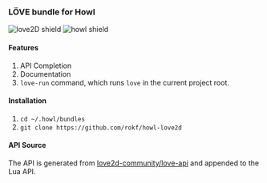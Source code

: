 ### LÖVE bundle for Howl

![love2D shield](https://img.shields.io/badge/L%C3%96VE-v0.10.2-B1E3FA.svg) ![howl shield](https://img.shields.io/badge/Howl-master-4E63B5.svg)

#### Features
1. API Completion
2. Documentation
3. `love-run` command, which runs `love` in the current project root.

#### Installation
1. `cd ~/.howl/bundles`
2. `git clone https://github.com/rokf/howl-love2d`

#### API Source
The API is generated from [love2d-community/love-api](https://github.com/love2d-community/love-api) and appended to the Lua API.
